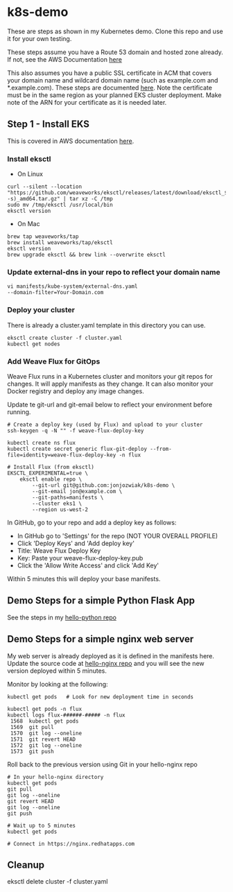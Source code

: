 # k8s-demo

These are steps as shown in my Kubernetes demo.  Clone this repo and use it for your own testing.  

These steps assume you have a Route 53 domain and hosted zone already.  If not, see the AWS Documentation [here](https://docs.aws.amazon.com/Route53/latest/DeveloperGuide/domain-register.html)

This also assumes you have a public SSL certificate in ACM that covers your domain name and wildcard domain name (such as example.com and \*.example.com).  These steps are documented [here](https://docs.aws.amazon.com/acm/latest/userguide/gs-acm-request-public.html).  Note the certificate must be in the same region as your planned EKS cluster deployment.  Make note of the ARN for your certificate as it is needed later.  

## Step 1 - Install EKS 

This is covered in AWS documentation [here](https://docs.aws.amazon.com/eks/latest/userguide/eksctl.html).

### Install eksctl 
 * On Linux 
```
curl --silent --location "https://github.com/weaveworks/eksctl/releases/latest/download/eksctl_$(uname -s)_amd64.tar.gz" | tar xz -C /tmp
sudo mv /tmp/eksctl /usr/local/bin
eksctl version
```

 * On Mac
```
brew tap weaveworks/tap
brew install weaveworks/tap/eksctl
eksctl version 
brew upgrade eksctl && brew link --overwrite eksctl
```

### Update external-dns in your repo to reflect your domain name

```
vi manifests/kube-system/external-dns.yaml
--domain-filter=Your-Domain.com  
```


### Deploy your cluster

There is already a cluster.yaml template in this directory you can use.  

```
eksctl create cluster -f cluster.yaml
kubectl get nodes
```

### Add Weave Flux for GitOps

Weave Flux runs in a Kubernetes cluster and monitors your git repos for changes.  It will apply manifests as they change.  It can also monitor your Docker registry and deploy any image changes.  

Update te git-url and git-email below to reflect your environment before running. 

```
# Create a deploy key (used by Flux) and upload to your cluster
ssh-keygen -q -N "" -f weave-flux-deploy-key

kubectl create ns flux 
kubectl create secret generic flux-git-deploy --from-file=identity=weave-flux-deploy-key -n flux 

# Install Flux (from eksctl) 
EKSCTL_EXPERIMENTAL=true \
    eksctl enable repo \
        --git-url git@github.com:jonjozwiak/k8s-demo \
        --git-email jon@example.com \
        --git-paths=manifests \
        --cluster eks1 \
        --region us-west-2
```

In GitHub, go to your repo and add a deploy key as follows:

* In GitHub go to 'Settings' for the repo (NOT YOUR OVERALL PROFILE)
 * Click 'Deploy Keys' and 'Add deploy key'
 * Title: Weave Flux Deploy Key
 * Key: Paste your weave-flux-deploy-key.pub
 * Click the 'Allow Write Access' and click 'Add Key'

Within 5 minutes this will deploy your base manifests.  

## Demo Steps for a simple Python Flask App 

See the steps in my [hello-python repo](https://github.com/jonjozwiak/hello-python)

## Demo Steps for a simple nginx web server
My web server is already deployed as it is defined in the manifests here.  Update the source code at [hello-nginx repo](https://github.com/jonjozwiak/hello-nginx) and you will see the new version deployed within 5 minutes.  

Monitor by looking at the following:

```
kubectl get pods   # Look for new deployment time in seconds

kubectl get pods -n flux 
kubectl logs flux-######-##### -n flux
 1568  kubectl get pods 
 1569  git pull
 1570  git log --oneline 
 1571  git revert HEAD 
 1572  git log --oneline
 1573  git push 

```

Roll back to the previous version using Git in your hello-nginx repo
```
# In your hello-nginx directory
kubectl get pods
git pull
git log --oneline
git revert HEAD
git log --oneline
git push

# Wait up to 5 minutes
kubectl get pods 

# Connect in https://nginx.redhatapps.com
```


## Cleanup 
eksctl delete cluster -f cluster.yaml


